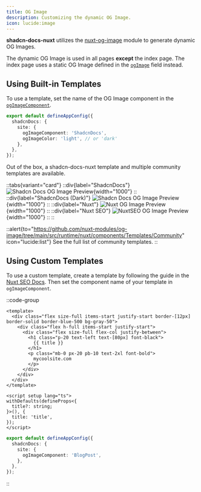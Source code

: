 ```yaml
---
title: OG Image
description: Customizing the dynamic OG Image.
icon: lucide:image
---
```


**shadcn-docs-nuxt** utilizes the [nuxt-og-image](https://nuxtseo.com/og-image/getting-started/installation) module to generate dynamic OG Images.

The dynamic OG Image is used in all pages **except** the index page. The index page uses a static OG Image defined in the [`ogImage`](/api/configuration/shadcn-docs#site) field instead.

## Using Built-in Templates

To use a template, set the name of the OG Image component in the [`ogImageComponent`](/api/configuration/shadcn-docs#site).

```ts [app.config.ts]
export default defineAppConfig({
  shadcnDocs: {
    site: {
      ogImageComponent: 'ShadcnDocs',
      ogImageColor: 'light', // or 'dark'
    },
  },
});
```

Out of the box, a shadcn-docs-nuxt template and multiple community templates are available.

::tabs{variant="card"}
  ::div{label="ShadcnDocs"}
    ![Shadcn Docs OG Image Preview](/og-shadcn-docs.png){width="1000"}
  ::
  ::div{label="ShadcnDocs (Dark)"}
    ![Shadcn Docs OG Image Preview](/og-shadcn-docs-dark.png){width="1000"}
  ::
  ::div{label="Nuxt"}
    ![Nuxt OG Image Preview](/og-nuxt.png){width="1000"}
  ::
  ::div{label="Nuxt SEO"}
    ![NuxtSEO OG Image Preview](/og-nuxt-seo.png){width="1000"}
  ::
::

::alert{to="https://github.com/nuxt-modules/og-image/tree/main/src/runtime/nuxt/components/Templates/Community" icon="lucide:list"}
See the full list of community templates.
::

## Using Custom Templates

To use a custom template, create a template by following the guide in the [Nuxt SEO Docs](https://nuxtseo.com/og-image/getting-started/getting-familar-with-nuxt-og-image#_1-create-your-template-component). Then set the component name of your template in `ogImageComponent`.

::code-group
```vue [components/OgImage/BlogPost.vue]
<template>
  <div class="flex size-full items-start justify-start border-[12px] border-solid border-blue-500 bg-gray-50">
    <div class="flex h-full items-start justify-start">
      <div class="flex size-full flex-col justify-between">
        <h1 class="p-20 text-left text-[80px] font-black">
          {{ title }}
        </h1>
        <p class="mb-0 px-20 pb-10 text-2xl font-bold">
          mycoolsite.com
        </p>
      </div>
    </div>
  </div>
</template>

<script setup lang="ts">
withDefaults(defineProps<{
  title?: string;
}>(), {
  title: 'title',
});
</script>
```

```ts [app.config.ts]
export default defineAppConfig({
  shadcnDocs: {
    site: {
      ogImageComponent: 'BlogPost',
    },
  },
});
```
::
